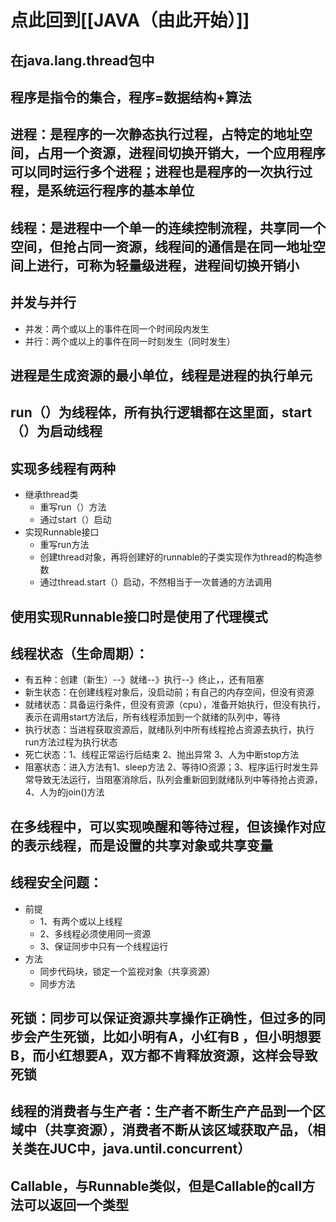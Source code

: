 # 点此回到[[JAVA（由此开始）]]

## 在java.lang.thread包中

## 程序是指令的集合，程序=数据结构+算法

## 进程：是程序的一次静态执行过程，占特定的地址空间，占用一个资源，进程间切换开销大，一个应用程序可以同时运行多个进程；进程也是程序的一次执行过程，是系统运行程序的基本单位

## 线程：是进程中一个单一的连续控制流程，共享同一个空间，但抢占同一资源，线程间的通信是在同一地址空间上进行，可称为轻量级进程，进程间切换开销小

## 并发与并行
- 并发：两个或以上的事件在同一个时间段内发生
- 并行：两个或以上的事件在同一时刻发生（同时发生）

## 进程是生成资源的最小单位，线程是进程的执行单元

## run（）为线程体，所有执行逻辑都在这里面，start（）为启动线程

## 实现多线程有两种
- 继承thread类
	- 重写run（）方法
	- 通过start（）启动
- 实现Runnable接口
	- 重写run方法
	- 创建thread对象，再将创建好的runnable的子类实现作为thread的构造参数
	- 通过thread.start（）启动，不然相当于一次普通的方法调用

## 使用实现Runnable接口时是使用了代理模式

## 线程状态（生命周期）：
- 有五种：创建（新生）--》就绪--》执行--》终止，，还有阻塞
- 新生状态：在创建线程对象后，没启动前；有自己的内存空间，但没有资源
- 就绪状态：具备运行条件，但没有资源（cpu），准备开始执行，但没有执行，表示在调用start方法后，所有线程添加到一个就绪的队列中，等待
- 执行状态：当进程获取资源后，就绪队列中所有线程抢占资源去执行，执行run方法过程为执行状态
- 死亡状态：1、线程正常运行后结束  2、抛出异常  3、人为中断stop方法
- 阻塞状态：进入方法有1、sleep方法   2、等待IO资源；3、程序运行时发生异常导致无法运行，当阻塞消除后，队列会重新回到就绪队列中等待抢占资源，4、人为的join()方法


## 在多线程中，可以实现唤醒和等待过程，但该操作对应的表示线程，而是设置的共享对象或共享变量

## 线程安全问题：
- 前提
	- 1、有两个或以上线程
	- 2、多线程必须使用同一资源
	- 3、保证同步中只有一个线程运行
- 方法
	- 同步代码块，锁定一个监视对象（共享资源）
	- 同步方法

## 死锁：同步可以保证资源共享操作正确性，但过多的同步会产生死锁，比如小明有A，小红有B ，但小明想要B，而小红想要A，双方都不肯释放资源，这样会导致死锁

## 线程的消费者与生产者：生产者不断生产产品到一个区域中（共享资源），消费者不断从该区域获取产品，（相关类在JUC中，java.until.concurrent）

## Callable，与Runnable类似，但是Callable的call方法可以返回一个类型










